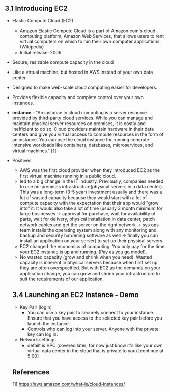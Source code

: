 ## 3.1 Introducing EC2
* Elastic Compute Cloud (EC2)
  * Amazon Elastic Compute Cloud is a part of Amazon.com's cloud-computing platform, Amazon Web Services, that allows users to rent virtual computers on which to run their own computer applications. (Wikipedia)
  * Initial release: 2006
* Secure, resizable compute capacity in the cloud
* Like a virtual machine, but hosted in AWS instead of your own data center
* Designed to make web-scale cloud computing easier for developers.
* Provides flexible capacity and complete control over your own instances.
* __instance__ - "An instance in cloud computing is a server resource provided by third-party cloud services. While you can manage and maintain physical server resources on premises, it is costly and inefficient to do so. Cloud providers maintain hardware in their data centers and give you virtual access to compute resources in the form of an instance. You can use the cloud instance for running compute-intensive workloads like containers, databases, microservices, and virtual machines." [1]
* Positives
  * AWS was the first cloud provider when they introduced EC2 as the first virtual machine running in a public cloud.
  * led to a big change in the IT industry. Previously, companies needed to use on-premises infrastructure(physical servers in a data center). This was a long-term (3-5 year) investment usually and there was a lot of wasted capacity because they would start with a lot of compute capacity with the expectation that their app would "grow into" it. It would also take a lot of time (usually 3 month minimum for large businesses → approval for purchase, wait for availability of parts, wait for delivery, physical installation in data center, patch network cables and get the server on the right network → sys ops team installs the operating system along with any monitoring and backup and security hardening software as well → finally you can install an application on your server) to set up their physical servers.
  * EC2 changed the economics of computing. You only pay for the time your EC2 instance is up and running. (Pay as you go model).
  * No wasted capacity (grow and shrink when you need). Wasted capacity is inherent in physical servers because when first set up they are often overspecified. But with EC2 as the demands on your application change, you can grow and shrink your infrastructure to suit the requirements of our application. 

  ## 3.4 Launching an EC2 Instance - Demo
  * Key Pair (login)
    * You can use a key pair to securely connect to your instance. Ensure that you have access to the selected key pair before you launch the instance.
    * Controls who can log into your server. Anyone with the private key can log in.
  * Network settings
    * defailt is VPC (covered later; for now just know it's like your own virtual data center in the cloud that is private to you)
  [continue at 5:00]



  ## References
  [1] https://aws.amazon.com/what-is/cloud-instances/